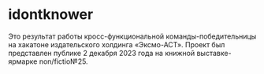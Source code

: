 # idontknower
Это результат работы кросс-функциональной команды-победительницы на хакатоне издательского холдинга «Эксмо-АСТ». Проект был представлен публике 2 декабря 2023 года на книжной выставке-ярмарке non/fictio№25.
